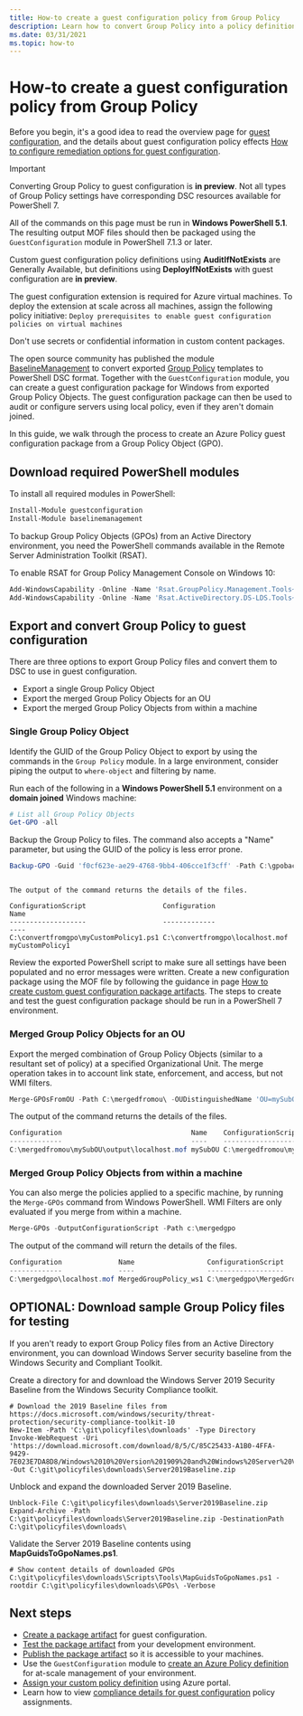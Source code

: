 ```yaml
---
title: How-to create a guest configuration policy from Group Policy
description: Learn how to convert Group Policy into a policy definition.
ms.date: 03/31/2021
ms.topic: how-to
---
```

# How-to create a guest configuration policy from Group Policy

Before you begin, it's a good idea to read the overview page for
[guest configuration](../concepts/guest-configuration.md),
and the details about guest configuration policy effects
[How to configure remediation options for guest configuration](../concepts/guest-configuration-policy-effects.md).

> [!IMPORTANT]
> Converting Group Policy to guest configuration is **in preview**. Not all types
> of Group Policy settings have corresponding DSC resources available for
> PowerShell 7.
>
> All of the commands on this page must be run in **Windows PowerShell 5.1**.
> The resulting output MOF files should then be packaged using the
> `GuestConfiguration` module in PowerShell 7.1.3 or later.
> 
> Custom guest configuration policy definitions using **AuditIfNotExists** are
> Generally Available, but definitions using **DeployIfNotExists** with guest
> configuration are **in preview**.
> 
> The guest configuration extension is required for Azure virtual machines. To
> deploy the extension at scale across all machines, assign the following policy
> initiative: `Deploy prerequisites to enable guest configuration policies on
> virtual machines`
>
> Don't use secrets or confidential information in custom content packages.

The open source community has published the module
[BaselineManagement](https://github.com/microsoft/BaselineManagement)
to convert exported
[Group Policy](/support/windows-server/group-policy/group-policy-overview)
templates to PowerShell DSC format. Together with the `GuestConfiguration`
module, you can create a guest configuration package for Windows
from exported Group Policy Objects. The guest configuration package can then
be used to audit or configure servers using local policy, even if they aren't
domain joined.

In this guide, we walk through the process to create an Azure Policy guest
configuration package from a Group Policy Object (GPO).

## Download required PowerShell modules

To install all required modules in PowerShell:

```powershell
Install-Module guestconfiguration
Install-Module baselinemanagement
```

To backup Group Policy Objects (GPOs) from an Active Directory environment,
you need the PowerShell commands available in the Remote Server Administration
Toolkit (RSAT).

To enable RSAT for Group Policy Management Console on Windows 10:

```powerShell
Add-WindowsCapability -Online -Name 'Rsat.GroupPolicy.Management.Tools~~~~0.0.1.0'
Add-WindowsCapability -Online -Name 'Rsat.ActiveDirectory.DS-LDS.Tools~~~~0.0.1.0'
```

## Export and convert Group Policy to guest configuration

There are three options to export Group Policy files and convert them to DSC to
use in guest configuration.

- Export a single Group Policy Object
- Export the merged Group Policy Objects for an OU
- Export the merged Group Policy Objects from within a machine

### Single Group Policy Object

Identify the GUID of the Group Policy Object to export by using the commands in
the `Group Policy` module. In a large environment, consider piping the output
to `where-object` and filtering by name.

Run each of the following in a **Windows PowerShell 5.1** environment on a
**domain joined** Windows machine:

```powershell
# List all Group Policy Objects
Get-GPO -all
```

Backup the Group Policy to files. The command also accepts a "Name" parameter,
but using the GUID of the policy is less error prone.

```powershell
Backup-GPO -Guid 'f0cf623e-ae29-4768-9bb4-406cce1f3cff' -Path C:\gpobackup\
```

```

The output of the command returns the details of the files.

ConfigurationScript                   Configuration                   Name
-------------------                   -------------                   ----
C:\convertfromgpo\myCustomPolicy1.ps1 C:\convertfromgpo\localhost.mof myCustomPolicy1
```

Review the exported PowerShell script to make sure all settings have been
populated and no error messages were written. Create a new configuration package
using the MOF file by following the guidance in page
[How to create custom guest configuration package artifacts](./guest-configuration-create.md).
The steps to create and test the guest configuration package should be run in
a PowerShell 7 environment.

### Merged Group Policy Objects for an OU

Export the merged combination of Group Policy Objects (similar to a resultant
set of policy) at a specified Organizational Unit. The merge operation takes in
to account link state, enforcement, and access, but not WMI filters.

```powershell
Merge-GPOsFromOU -Path C:\mergedfromou\ -OUDistinguishedName 'OU=mySubOU,OU=myOU,DC=mydomain,DC=local' -OutputConfigurationScript
```

The output of the command returns the details of the files.

```powershell
Configuration                                Name    ConfigurationScript
-------------                                ----    -------------------
C:\mergedfromou\mySubOU\output\localhost.mof mySubOU C:\mergedfromou\mySubOU\output\mySubOU.ps1
```

### Merged Group Policy Objects from within a machine

You can also merge the policies applied to a specific machine, by running the
`Merge-GPOs` command from Windows PowerShell. WMI Filters are only evaluated
if you merge from within a machine.

```powershell
Merge-GPOs -OutputConfigurationScript -Path c:\mergedgpo
```

The output of the command will return the details of the files.

```powershell
Configuration              Name                  ConfigurationScript                    PolicyDetails
-------------              ----                  -------------------                    -------------
C:\mergedgpo\localhost.mof MergedGroupPolicy_ws1 C:\mergedgpo\MergedGroupPolicy_ws1.ps1 {@{Name=myEnforcedPolicy; Ap...
```

## OPTIONAL: Download sample Group Policy files for testing

If you aren't ready to export Group Policy files from an Active Directory environment, you can
download Windows Server security baseline from the Windows Security and Compliant Toolkit.

Create a directory for and download the Windows Server 2019 Security Baseline from the Windows
Security Compliance toolkit.

```azurepowershell-interactive
# Download the 2019 Baseline files from https://docs.microsoft.com/windows/security/threat-protection/security-compliance-toolkit-10
New-Item -Path 'C:\git\policyfiles\downloads' -Type Directory
Invoke-WebRequest -Uri 'https://download.microsoft.com/download/8/5/C/85C25433-A1B0-4FFA-9429-7E023E7DA8D8/Windows%2010%20Version%201909%20and%20Windows%20Server%20Version%201909%20Security%20Baseline.zip' -Out C:\git\policyfiles\downloads\Server2019Baseline.zip
```

Unblock and expand the downloaded Server 2019 Baseline.

```azurepowershell-interactive
Unblock-File C:\git\policyfiles\downloads\Server2019Baseline.zip
Expand-Archive -Path C:\git\policyfiles\downloads\Server2019Baseline.zip -DestinationPath C:\git\policyfiles\downloads\
```

Validate the Server 2019 Baseline contents using **MapGuidsToGpoNames.ps1**.

```azurepowershell-interactive
# Show content details of downloaded GPOs
C:\git\policyfiles\downloads\Scripts\Tools\MapGuidsToGpoNames.ps1 -rootdir C:\git\policyfiles\downloads\GPOs\ -Verbose
```

## Next steps

- [Create a package artifact](./guest-configuration-create.md)
  for guest configuration.
- [Test the package artifact](./guest-configuration-create-test.md)
  from your development environment.
- [Publish the package artifact](./guest-configuration-create-publish.md)
  so it is accessible to your machines.
- Use the `GuestConfiguration` module to
  [create an Azure Policy definition](./guest-configuration-create-definition.md)
  for at-scale management of your environment.
- [Assign your custom policy definition](../assign-policy-portal.md) using
  Azure portal.
- Learn how to view
  [compliance details for guest configuration](./determine-non-compliance.md#compliance-details-for-guest-configuration) policy assignments.
